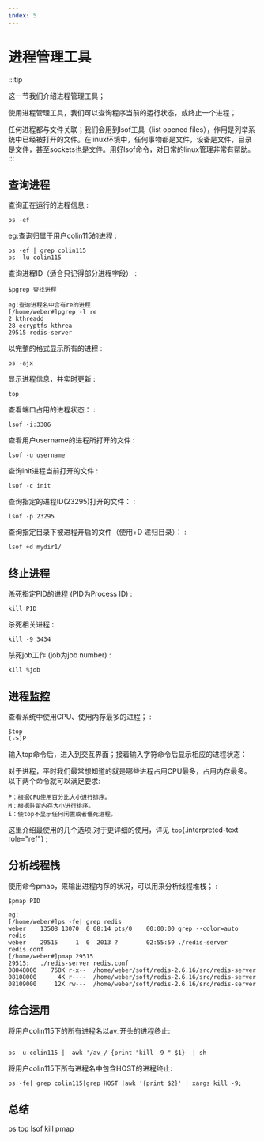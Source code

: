 ```yaml
---
index: 5
---
```

# 进程管理工具  

:::tip

这一节我们介绍进程管理工具；

使用进程管理工具，我们可以查询程序当前的运行状态，或终止一个进程；

任何进程都与文件关联；我们会用到lsof工具（list opened
files），作用是列举系统中已经被打开的文件。在linux环境中，任何事物都是文件，设备是文件，目录是文件，甚至sockets也是文件。用好lsof命令，对日常的linux管理非常有帮助。
:::

## 查询进程

查询正在运行的进程信息 :

```shell
ps -ef
```

eg:查询归属于用户colin115的进程 :

```shell
ps -ef | grep colin115
ps -lu colin115
```

查询进程ID（适合只记得部分进程字段） :

    $pgrep 查找进程

    eg:查询进程名中含有re的进程
    [/home/weber#]pgrep -l re
    2 kthreadd
    28 ecryptfs-kthrea
    29515 redis-server

以完整的格式显示所有的进程 :

```shell
ps -ajx
```

显示进程信息，并实时更新 :

```shell
top
```

查看端口占用的进程状态： :

```shell
lsof -i:3306
```

查看用户username的进程所打开的文件 :

```shell
lsof -u username
```

查询init进程当前打开的文件 :

```shell
lsof -c init
```

查询指定的进程ID(23295)打开的文件： :

```shell
lsof -p 23295
```

查询指定目录下被进程开启的文件（使用+D 递归目录）： :

```shell
lsof +d mydir1/
```

## 终止进程

杀死指定PID的进程 (PID为Process ID) :

```shell
kill PID
```

杀死相关进程 :

```shell
kill -9 3434
```

杀死job工作 (job为job number) :

```shell
kill %job
```

## 进程监控

查看系统中使用CPU、使用内存最多的进程； :

    $top
    (->)P

输入top命令后，进入到交互界面；接着输入字符命令后显示相应的进程状态：

对于进程，平时我们最常想知道的就是哪些进程占用CPU最多，占用内存最多。以下两个命令就可以满足要求:

    P：根据CPU使用百分比大小进行排序。
    M：根据驻留内存大小进行排序。
    i：使top不显示任何闲置或者僵死进程。

这里介绍最使用的几个选项,对于更详细的使用，详见 `top`{.interpreted-text
role="ref"} ;

## 分析线程栈

使用命令pmap，来输出进程内存的状况，可以用来分析线程堆栈； :

    $pmap PID

    eg:
    [/home/weber#]ps -fe| grep redis
    weber    13508 13070  0 08:14 pts/0    00:00:00 grep --color=auto redis
    weber    29515     1  0  2013 ?        02:55:59 ./redis-server redis.conf
    [/home/weber#]pmap 29515
    29515:   ./redis-server redis.conf
    08048000    768K r-x--  /home/weber/soft/redis-2.6.16/src/redis-server
    08108000      4K r----  /home/weber/soft/redis-2.6.16/src/redis-server
    08109000     12K rw---  /home/weber/soft/redis-2.6.16/src/redis-server

## 综合运用

将用户colin115下的所有进程名以av_开头的进程终止:

```shell

ps -u colin115 |  awk '/av_/ {print "kill -9 " $1}' | sh
```

将用户colin115下所有进程名中包含HOST的进程终止:

```shell
ps -fe| grep colin115|grep HOST |awk '{print $2}' | xargs kill -9;
```

## 总结

ps top lsof kill pmap

